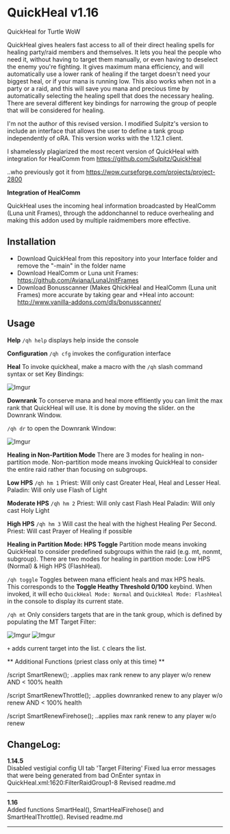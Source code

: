 
# QuickHeal v1.16

QuickHeal for Turtle WoW

QuickHeal gives healers fast access to all of their direct healing spells for healing party/raid members and themselves. It lets you heal the people who need it, without having to target them manually, or even having to deselect the enemy you're fighting. It gives maximum mana efficiency, and will automatically use a lower rank of healing if the target doesn't need your biggest heal, or if your mana is running low. This also works when not in a party or a raid, and this will save you mana and precious time by automatically selecting the healing spell that does the necessary healing. There are several different key bindings for narrowing the group of people that will be considered for healing.

I'm not the author of this revised version.  I modified Sulpitz's version to include an interface that allows the user to define a tank group independently of oRA.  This version works with the 1.12.1 client.

I shamelessly plagiarized the most recent version of QuickHeal with integration for HealComm from
https://github.com/Sulpitz/QuickHeal

..who previously got it from
https://wow.curseforge.com/projects/project-2800

**Integration of HealComm**

QuickHeal uses the incoming heal information broadcasted by HealComm (Luna unit Frames), through the addonchannel to reduce overhealing and making this addon used by multiple raidmembers more effective.

## Installation
- Download QuickHeal from this repository into your Interface folder and remove the "-main" in the folder name
- Download HealComm or Luna unit Frames: https://github.com/Aviana/LunaUnitFrames
- Download Bonusscanner (Makes QhickHeal and HealComm (Luna unit Frames) more accurate by taking gear and +Heal into account: http://www.vanilla-addons.com/dls/bonusscanner/

## Usage

**Help**
`/qh help` displays help inside the console

**Configuration**
`/qh cfg` invokes the configuration interface

**Heal**
To invoke quickheal, make a macro with the `/qh` slash command syntax or set Key Bindings:

![Imgur](https://i.imgur.com/iznZGhP.png)

**Downrank**
To conserve mana and heal more effitiently you can limit the max rank that QuickHeal will use. It is done by moving the slider. on the Downrank Window. 

`/qh dr` to open the Downrank Window:

![Imgur](https://i.imgur.com/ncZ7PJ8.png)

**Healing in Non-Partition Mode**
There are 3 modes for healing in non-partition mode.  Non-partition mode means invoking QuickHeal to consider the entire raid rather than focusing on subgroups.

**Low HPS**
`/qh hm 1`
Priest: Will only cast Greater Heal, Heal and Lesser Heal.
Paladin: Will only use Flash of Light

**Moderate HPS**
`/qh hm 2`
Priest: Will only cast Flash Heal
Paladin: Will only cast Holy Light

**High HPS**
`/qh hm 3`
Will cast the heal with the highest Healing Per Second.
Priest: Will cast Prayer of Healing if possible

**Healing in Partition Mode: HPS Toggle**
Partition mode means invoking QuickHeal to consider predefined subgroups within the raid (e.g. mt, nonmt, subgroup).  There are two modes for healing in partition mode: Low HPS (Normal) & High HPS (FlashHeal).

`/qh toggle`
Toggles between mana efficient heals and max HPS heals.  
This corresponds to the **Toggle Heathy Threshold 0/100** keybind.  When invoked, it will echo 
`QuickHeal Mode: Normal` and `QuickHeal Mode: FlashHeal` 
in the console to display its current state.

`/qh mt`
Only considers targets that are in the tank group, which is defined by populating the MT Target Filter:

![Imgur](https://i.imgur.com/AvVqwVz.png)
![Imgur](https://i.imgur.com/BVmvcHD.png?1)

`+` adds current target into the list.  `C` clears the list.

** Additional Functions (priest class only at this time) **

/script SmartRenew();
  ..applies max rank renew to any player w/o renew AND < 100% health

/script SmartRenewThrottle();
  ..applies downranked renew to any player w/o renew AND < 100% health
  
/script SmartRenewFirehose();
  ..applies max rank renew to any player w/o renew

## ChangeLog:
**1.14.5**<Br>
Disabled vestigial config UI tab 'Target Filtering'
Fixed lua error messages that were being generated from bad OnEnter syntax in QuickHeal.xml:1620:FilterRaidGroup1-8
Revised readme.md
<hr>
  
**1.16**<Br>
Added functions SmartHeal(), SmartHealFirehose() and SmartHealThrottle().
Revised readme.md
<hr>

